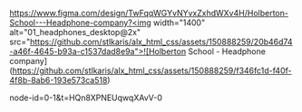 https://www.figma.com/design/TwFqqWGYvNYvxZxhdWXv4H/Holberton-School---Headphone-company?<img width="1400" alt="01_headphones_desktop@2x" src="https://github.com/stlkaris/alx_html_css/assets/150888259/20b46d74-a46f-4645-b93a-c1537dad8e9a">![Holberton School - Headphone company](https://github.com/stlkaris/alx_html_css/assets/150888259/f346fc1d-f40f-4f8b-8ab6-193e573ca518)

node-id=0-1&t=HQn8XPNEUqwqXAvV-0
